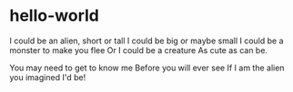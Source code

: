 # hello-world

I could be an alien, short or tall
I could be big or maybe small
I could be a monster to make you flee
Or I could be a creature
As cute as can be.

You may need to get to know me
Before you will ever see
If I am the alien you imagined I'd be!

